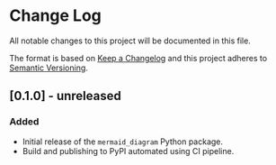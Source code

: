 # Change Log

All notable changes to this project will be documented in this file.
 
The format is based on [Keep a Changelog](http://keepachangelog.com/)
and this project adheres to [Semantic Versioning](http://semver.org/).

## [0.1.0] - unreleased

### Added
 
- Initial release of the `mermaid_diagram` Python package.
- Build and publishing to PyPI automated using CI pipeline.
